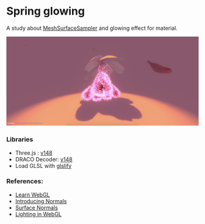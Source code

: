 # Spring glowing

A study about [MeshSurfaceSampler](https://threejs.org/docs/#examples/en/math/MeshSurfaceSampler) and
glowing effect for material.

![screenshot](src/assets/screenshot.png)

### Libraries

- Three.js : [v148](https://unpkg.com/browse/three@0.148.0/)
- DRACO Decoder: [v148](https://unpkg.com/browse/three@0.148.0/examples/jsm/libs/draco/)
- Load GLSL with [glslify](https://github.com/glslify/glslify)

### References:
- [Learn WebGL](http://learnwebgl.brown37.net/model_data/model_surface_normals.html)
- [Introducing Normals](https://webglfundamentals.org/webgl/lessons/webgl-3d-lighting-directional.html)
- [Surface Normals](https://youtu.be/DhSRvxVQ5HM)
- [Lighting in WebGL](https://developer.mozilla.org/en-US/docs/Web/API/WebGL_API/Tutorial/Lighting_in_WebGL)
